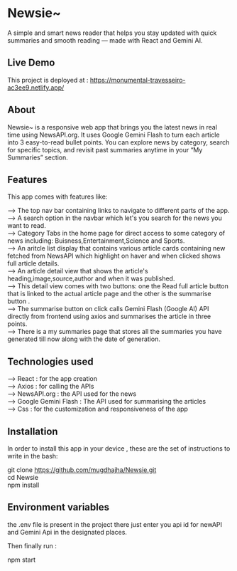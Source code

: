 # Newsie~

A simple and smart news reader that helps you stay updated with quick summaries and smooth reading — made with React and Gemini AI.

## Live Demo

This project is deployed at : https://monumental-travesseiro-ac3ee9.netlify.app/

## About

Newsie~ is a responsive web app that brings you the latest news in real time using NewsAPI.org. It uses Google Gemini Flash to turn each article into 3 easy-to-read bullet points. You can explore news by category, search for specific topics, and revisit past summaries anytime in your “My Summaries” section.

## Features

This app comes with features like:

--> The top nav bar containing links to navigate to different parts of the app.  
--> A search option in the navbar which let's you search for the news you want to read.  
--> Category Tabs in the home page for direct access to some category of news including: Buisness,Entertainment,Science and Sports.  
--> An aritcle list display that contains various article cards containing new fetched from NewsAPI which highlight on haver and when clicked shows full article details.  
--> An article detail view that shows the article's heading,image,source,author and when it was published.  
--> This detail view comes with two buttons: one the Read full article button that is linked to the actual article page and the other is the summarise button .  
--> The summarise button on click calls Gemini Flash (Google AI) API directly from frontend using axios and summarises the article in three points.  
--> There is a my summaries page that stores all the summaries you have generated till now along with the date of generation.  

## Technologies used

--> React : for the app creation   
--> Axios : for calling the APIs  
--> NewsAPI.org : the API used for the news   
--> Google Gemini Flash : The API used for summarising the articles  
--> Css : for the customization and responsiveness of the app  

## Installation

In order to install this app in your device , these are the set of instructions to write in the bash:

git clone https://github.com/mugdhajha/Newsie.git  
cd Newsie  
npm install  

## Environment variables

the .env file is present in the project there just enter you api id for newAPI and Gemini Api in the designated places.  

Then finally run :  

npm start